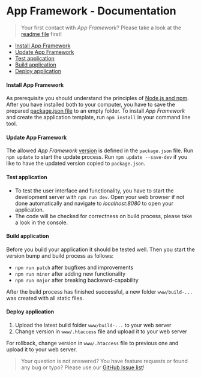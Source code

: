 # App Framework - Documentation

> Your first contact with *App Framework*? Please take a look at the [readme file](README.md) first!

- [Install App Framework](#install-app-framework)
- [Update App Framework](#update-app-framework)
- [Test application](#test-application)
- [Build application](#build-application)
- [Deploy application](#deploy-application)

#### Install App Framework

As prerequisite you should understand the principles of [Node.js and npm](https://docs.npmjs.com/getting-started/what-is-npm). After you have installed both to your computer, you have to save the prepared [package.json file](https://raw.githubusercontent.com/scriptPilot/app-framework/master/demo-app/package.json) to an empty folder. To install *App Framework* and create the application template, run `npm install` in your command line tool.

#### Update App Framework

The allowed *App Framework* [version](https://docs.npmjs.com/misc/semver) is defined in the `package.json` file. Run `npm update` to start the update process. Run `npm update --save-dev` if you like to have the updated version copied to `package.json`.

#### Test application

* To test the user interface and functionality, you have to start the development server with `npm run dev`. Open your web browser if not done automatically and navigate to *localhost:8080* to open your application.
* The code will be checked for correctness on build process, please take a look in the console.

#### Build application

Before you build your application it should be tested well. Then you start the version bump and build process as follows:

- `npm run patch` after bugfixes and improvements
- `npm run minor` after adding new functionality
- `npm run major` after breaking backward-capability

After the build process has finished successful, a new folder `www/build-...` was created with all static files.

#### Deploy application

1. Upload the latest build folder `www/build-...` to your web server
2. Change version in `www/.htaccess` file and upload it to your web server

For rollback, change version in `www/.htaccess` file to previous one and upload it to your web server.

> Your question is not answered? You have feature requests or found any bug or typo? Please use our [GitHub Issue list](https://github.com/scriptPilot/app-framework/issues)!
